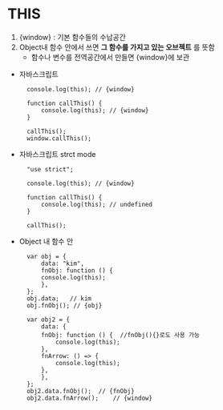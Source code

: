 # THIS

1. {window} : 기본 함수들의 수납공간
2. Object내 함수 안에서 쓰면 **그 함수를 가지고 있는 오브젝트** 를 뜻함
   - 함수나 변수를 전역공간에서 만들면 {window}에 보관

- 자바스크립트

  ```
    console.log(this); // {window}

    function callThis() {
        console.log(this); // {window}
    }

    callThis();
    window.callThis();
  ```

- 자바스크립트 strct mode

  ```
    "use strict";

    console.log(this); // {window}

    function callThis() {
        console.log(this); // undefined
    }

    callThis();
  ```

- Object 내 함수 안

  ```
    var obj = {
        data: "kim",
        fnObj: function () {
        console.log(this);
        },
    };
    obj.data;   // kim
    obj.fnObj(); // {obj}

    var obj2 = {
        data: {
        fnObj: function () {  //fnObj(){}로도 사용 가능
            console.log(this);
        },
        fnArrow: () => {
            console.log(this);
        },
        },
    };
    obj2.data.fnObj();  // {fnObj}
    obj2.data.fnArrow();    // {window}
  ```

